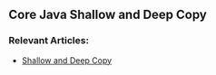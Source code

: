 ## Core Java Shallow and Deep Copy

### Relevant Articles: 

- [Shallow and Deep Copy](http://www.baeldung.com/)
